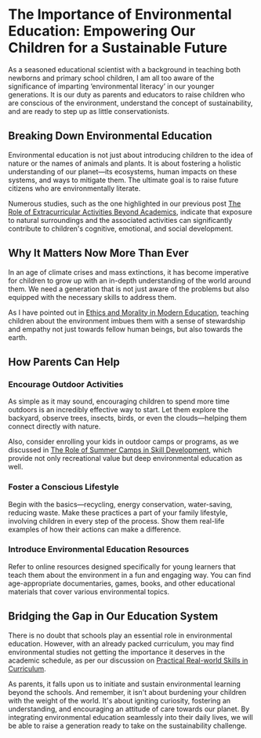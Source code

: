 # The Importance of Environmental Education: Empowering Our Children for a Sustainable Future

As a seasoned educational scientist with a background in teaching both newborns and primary school children, I am all too aware of the significance of imparting ‘environmental literacy’ in our younger generations. It is our duty as parents and educators to raise children who are conscious of the environment, understand the concept of sustainability, and are ready to step up as little conservationists.

## Breaking Down Environmental Education

Environmental education is not just about introducing children to the idea of nature or the names of animals and plants. It is about fostering a holistic understanding of our planet—its ecosystems, human impacts on these systems, and ways to mitigate them. The ultimate goal is to raise future citizens who are environmentally literate.

Numerous studies, such as the one highlighted in our previous post [The Role of Extracurricular Activities Beyond Academics](/xedublog/holistic-development/the-role-of-extracurricular-activities-beyond-academics.md), indicate that exposure to natural surroundings and the associated activities can significantly contribute to children's cognitive, emotional, and social development.

## Why It Matters Now More Than Ever 

In an age of climate crises and mass extinctions, it has become imperative for children to grow up with an in-depth understanding of the world around them. We need a generation that is not just aware of the problems but also equipped with the necessary skills to address them.

As I have pointed out in [Ethics and Morality in Modern Education](/xedublog/education-fundamentals/ethics-and-morality-in-modern-education.md), teaching children about the environment imbues them with a sense of stewardship and empathy not just towards fellow human beings, but also towards the earth.

## How Parents Can Help

### Encourage Outdoor Activities

As simple as it may sound, encouraging children to spend more time outdoors is an incredibly effective way to start. Let them explore the backyard, observe trees, insects, birds, or even the clouds—helping them connect directly with nature.

Also, consider enrolling your kids in outdoor camps or programs, as we discussed in [The Role of Summer Camps in Skill Development](/xedublog/holistic-development/the-role-of-summer-camps-in-skill-development.md), which provide not only recreational value but deep environmental education as well.

### Foster a Conscious Lifestyle 

Begin with the basics—recycling, energy conservation, water-saving, reducing waste. Make these practices a part of your family lifestyle, involving children in every step of the process. Show them real-life examples of how their actions can make a difference.

### Introduce Environmental Education Resources

Refer to online resources designed specifically for young learners that teach them about the environment in a fun and engaging way. You can find age-appropriate documentaries, games, books, and other educational materials that cover various environmental topics.
  
## Bridging the Gap in Our Education System

There is no doubt that schools play an essential role in environmental education. However, with an already packed curriculum, you may find environmental studies not getting the importance it deserves in the academic schedule, as per our discussion on [Practical Real-world Skills in Curriculum](/xedublog/education-fundamentals/practical-real-world-skills-in-curriculum.md).

As parents, it falls upon us to initiate and sustain environmental learning beyond the schools. And remember, it isn't about burdening your children with the weight of the world. It's about igniting curiosity, fostering an understanding, and encouraging an attitude of care towards our planet. By integrating environmental education seamlessly into their daily lives, we will be able to raise a generation ready to take on the sustainability challenge.